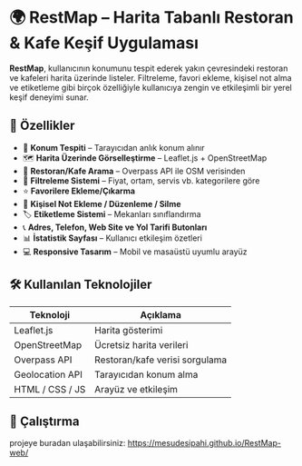 # 🌍 RestMap – Harita Tabanlı Restoran & Kafe Keşif Uygulaması

**RestMap**, kullanıcının konumunu tespit ederek yakın çevresindeki restoran ve kafeleri harita üzerinde listeler. Filtreleme, favori ekleme, kişisel not alma ve etiketleme gibi birçok özelliğiyle kullanıcıya zengin ve etkileşimli bir yerel keşif deneyimi sunar.

## 🚀 Özellikler

- 📍 **Konum Tespiti** – Tarayıcıdan anlık konum alınır  
- 🗺️ **Harita Üzerinde Görselleştirme** – Leaflet.js + OpenStreetMap  
- 🧭 **Restoran/Kafe Arama** – Overpass API ile OSM verisinden  
- 🔎 **Filtreleme Sistemi** – Fiyat, ortam, servis vb. kategorilere göre  
- ⭐ **Favorilere Ekleme/Çıkarma**  
- 📝 **Kişisel Not Ekleme / Düzenleme / Silme**  
- 🏷️ **Etiketleme Sistemi** – Mekanları sınıflandırma  
- 📞 **Adres, Telefon, Web Site ve Yol Tarifi Butonları**  
- 📊 **İstatistik Sayfası** – Kullanıcı etkileşim özetleri  
- 💻 **Responsive Tasarım** – Mobil ve masaüstü uyumlu arayüz

## 🛠️ Kullanılan Teknolojiler

| Teknoloji        | Açıklama                                 |
|------------------|-------------------------------------------|
| Leaflet.js       | Harita gösterimi                         |
| OpenStreetMap    | Ücretsiz harita verileri                 |
| Overpass API     | Restoran/kafe verisi sorgulama           |
| Geolocation API  | Tarayıcıdan konum alma                   |
| HTML / CSS / JS  | Arayüz ve etkileşim                      |


## 🔧 Çalıştırma
 projeye buradan ulaşabilirsiniz: https://mesudesipahi.github.io/RestMap-web/
